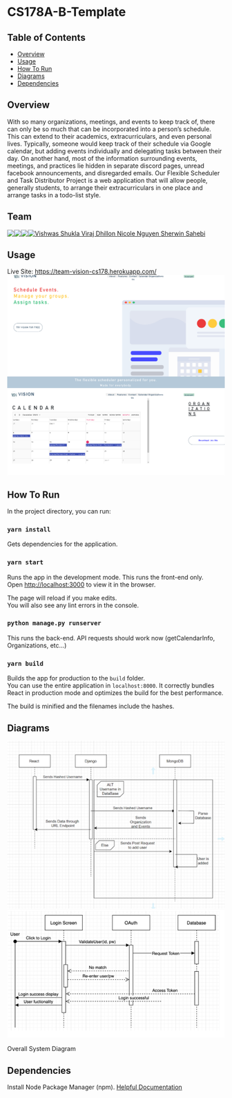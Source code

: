 # CS178A-B-Template

## Table of Contents
- [Overview](#overview)
- [Usage](#usage)
- [How To Run](#how-to-run)
- [Diagrams](#diagrams)
- [Dependencies](#dependencies)

## Overview
With so many organizations, meetings, and events to keep track of, there can only be so much
that can be incorporated into a person’s schedule. This can extend to their academics,
extracurriculars, and even personal lives. Typically, someone would keep track of their schedule
via Google calendar, but adding events individually and delegating tasks between their day. On
another hand, most of the information surrounding events, meetings, and practices lie hidden in
separate discord pages, unread facebook announcements, and disregarded emails. Our Flexible
Scheduler and Task Distributor Project is a web application that will allow people, generally
students, to arrange their extracurriculars in one place and arrange tasks in a todo-list style.

## Team
<a href="https://github.com/vishshukla" target="_blank"><img src="https://avatars1.githubusercontent.com/u/26678573?s=460&u=04a17536273c6d62592e4613751bc4253e9c02b2&v=4" align="left" height="30px">Vishwas Shukla </a>
<a href="https://github.com/VirajDhillon" target="_blank"><img src="https://avatars1.githubusercontent.com/u/33117585?s=460&u=4250cb7f819c4a88c634246c63761737b658a11b&v=4" align="left" height="30px">Viraj Dhillon </a>
<a href="https://github.com/nicohhle" target="_blank"><img src="https://avatars1.githubusercontent.com/u/28742068?s=460&u=18c93fa5ffec8524896fd18dfef546e0dddc1ca0&v=4" align="left" height="30px">Nicole Nguyen </a>
<a href="https://github.com/Sherv24" target="_blank"><img src="https://avatars2.githubusercontent.com/u/33410214?s=460&u=86bb74111f89004b7ca7f71aee8f77b1397c75c6&v=4" align="left" height="30px">Sherwin Sahebi </a>

## Usage
Live Site: https://team-vision-cs178.herokuapp.com/
![](./pngs/vision-1.png)
![](./pngs/vision-2.png)

## How To Run
In the project directory, you can run:

### `yarn install`

Gets dependencies for the application. 

### `yarn start`
Runs the app in the development mode. This runs the front-end only. <br />
Open [http://localhost:3000](http://localhost:3000) to view it in the browser.

The page will reload if you make edits.<br />
You will also see any lint errors in the console.

### `python manage.py runserver`

This runs the back-end. API requests should work now (getCalendarInfo, Organizations, etc...)

### `yarn build`

Builds the app for production to the `build` folder.<br />
You can use the entire application in `localhost:8000`.
It correctly bundles React in production mode and optimizes the build for the best performance.

The build is minified and the filenames include the hashes.<br />

## Diagrams
![](./pngs/vision-3.png)
![](./pngs/vision-4.png)

Overall System Diagram

## Dependencies
Install Node Package Manager (npm). [Helpful Documentation](https://www.npmjs.com/get-npm)

